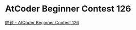 AtCoder Beginner Contest 126
===

[問題 - AtCoder Beginner Contest 126](https://atcoder.jp/contests/abc126/tasks)
